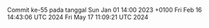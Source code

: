 Commit ke-55 pada tanggal Sun Jan 01 14:00 2023 +0100
Fri Feb 16 14:43:06 UTC 2024
Fri May 17 11:09:21 UTC 2024
